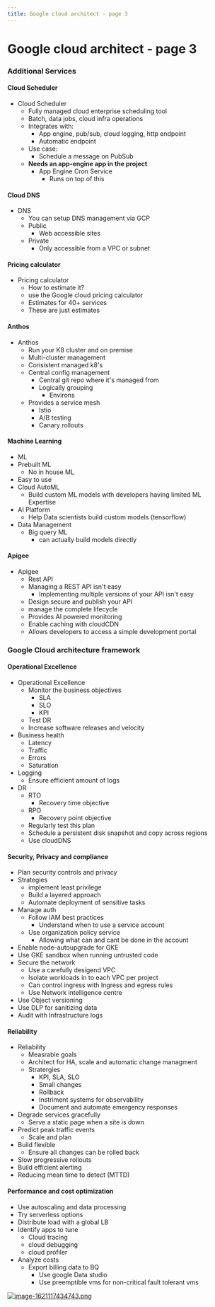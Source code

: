 ```yaml
---
title: Google cloud architect - page 3
---
```


# Google cloud architect - page 3

### Additional Services

#### Cloud Scheduler

* Cloud Scheduler
    * Fully managed cloud enterprise scheduling tool
    * Batch, data jobs, cloud infra operations
    * Integrates with:
        * App engine, pub/sub, cloud logging, http endpoint
        * Automatic endpoint
    * Use case:
        * Schedule a message on PubSub
    * **Needs an app-engine app in the project**
        * App Engine Cron Service
            * Runs on top of this

#### Cloud DNS

* DNS
    * You can setup DNS management via GCP
    * Public
        * Web accessible sites
    * Private
        * Only accessible from a VPC or subnet

#### Pricing calculator

* Pricing calculator
    * How to estimate it?
    * use the Google cloud pricing calculator
    * Estimates for 40+ services
    * These are just estimates

#### Anthos

* Anthos
    * Run your K8 cluster and on premise
    * Multi-cluster management
    * Consistent managed k8's
    * Central config management
        * Central git repo where it's managed from
        * Logically grouping
            * Environs
    * Provides a service mesh
        * Istio
        * A/B testing
        * Canary rollouts

#### Machine Learning

* ML
* Prebuilt ML
    * No in house ML
* Easy to use
* Cloud AutoML
    * Build custom ML models with developers having limited ML Expertise
* AI Platform
    * Help Data scientists build custom models (tensorflow)
* Data Management
    * Big query ML
        * can actually build models directly

#### Apigee

* Apigee
    * Rest API
    * Managing a REST API isn't easy
        * Implementing multiple versions of your API isn't easy
    * Design secure and publish your API
    * manage the complete lifecycle
    * Provides AI powered monitoring
    * Enable caching with cloudCDN
    * Allows developers to access a simple development portal

### Google Cloud architecture framework

#### Operational Excellence

* Operational Excellence
    * Monitor the business objectives
        * SLA
        * SLO
        * KPI
    * Test DR
    * Increase software releases and velocity
* Business health
    * Latency
    * Traffic
    * Errors
    * Saturation
* Logging
    * Ensure efficient amount of logs
* DR
    * RTO
        * Recovery time objective
    * RPO
        * Recovery point objective
    * Regularly test this plan
    * Schedule a persistent disk snapshot and copy across regions
    * Use cloudDNS

#### Security, Privacy and compliance

* Plan security controls and privacy
* Strategies
    * implement least privilege
    * Build a layered approach
    * Automate deployment of sensitive tasks
* Manage auth
    * Follow IAM best practices
        * Understand when to use a service account
    * Use organization policy service
        * Allowing what can and cant be done in the account
* Enable node-autoupgrade for GKE
* Use GKE sandbox when running untrusted code
* Secure the network
    * Use a carefully desigend VPC
    * Isolate workloads in to each VPC per project
    * Can control ingress with Ingress and egress rules
    * Use Network intelligence centre
* Use Object versioning
* Use DLP for sanitizing data
* Audit with Infrastructure logs

#### Reliability

* Reliability
    * Measrable goals
    * Architect for HA, scale and automatic change managment
    * Stratergies
        * KPI, SLA, SLO
        * Small changes
        * Rollback
        * Instriment systems for observability
        * Document and automate emergency responses
* Degrade services gracefully
    * Serve a static page when a site is down
* Predict peak traffic events
    * Scale and plan
* Build flexible
    * Ensure all changes can be rolled back
* Slow progressive rollouts
* Build efficient alerting
* Reducing mean time to detect (MTTD)

#### Performance and cost optimization

* Use autoscaling and data processing
* Try serverless options
* Distribute load with a global LB
* Identify apps to tune
    * Cloud tracing
    * cloud debugging
    * cloud profiler
* Analyze costs
    * Export billing data to BQ
        * Use google Data studio
        * Use preemptible vms for non-critical fault tolerant vms

[![image-1621117434743.png](/assets/48hjeTKxj568yycW-image-1621117434743.png)](/assets/48hjeTKxj568yycW-image-1621117434743.png)

